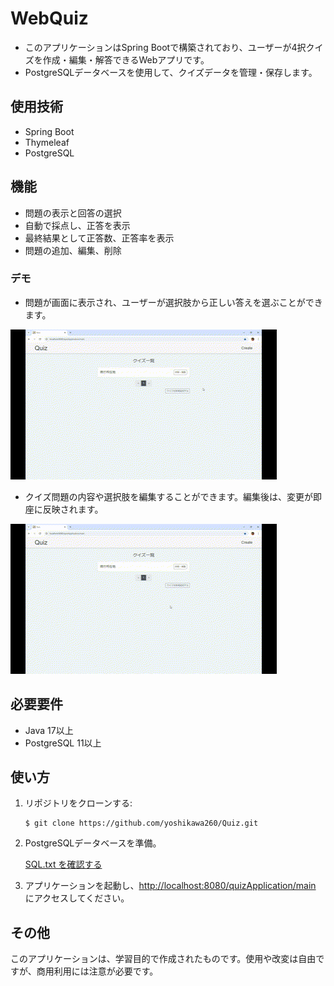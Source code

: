 # WebQuiz
* このアプリケーションはSpring Bootで構築されており、ユーザーが4択クイズを作成・編集・解答できるWebアプリです。
* PostgreSQLデータベースを使用して、クイズデータを管理・保存します。

## 使用技術
- Spring Boot
- Thymeleaf
- PostgreSQL

## 機能
- 問題の表示と回答の選択
- 自動で採点し、正答を表示
- 最終結果として正答数、正答率を表示
- 問題の追加、編集、削除

### デモ
- 問題が画面に表示され、ユーザーが選択肢から正しい答えを選ぶことができます。

![demo](src/Common/gif/demo.gif)
- クイズ問題の内容や選択肢を編集することができます。編集後は、変更が即座に反映されます。

![demo2](src/Common/gif/demo2.gif)

## 必要要件
- Java 17以上
- PostgreSQL 11以上

## 使い方
1. リポジトリをクローンする:
    ```
    $ git clone https://github.com/yoshikawa260/Quiz.git
    ```
2. PostgreSQLデータベースを準備。

    [SQL.txt を確認する](src/Common/SQL.txt)

3. アプリケーションを起動し、[http://localhost:8080/quizApplication/main](http://localhost:8080/quizApplication/main) にアクセスしてください。


## その他
このアプリケーションは、学習目的で作成されたものです。使用や改変は自由ですが、商用利用には注意が必要です。
